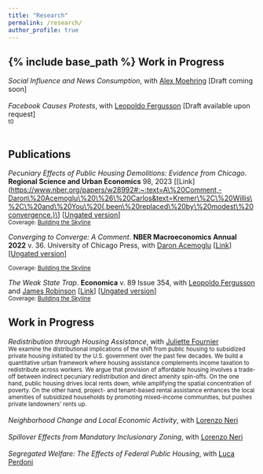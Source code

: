 ```yaml
---
title: "Research"
permalink: /research/
author_profile: true
---
```

{% include base_path %}
**Work in Progress**
------


*Social Influence and News Consumption*, with [Alex Moehring](https://sites.google.com/view/alexmoehring) [Draft coming soon] <!-- \[[IZA Discussion Paper No. 15855](https://papers.ssrn.com/sol3/papers.cfm?abstract_id=4319009)\]  
<br> <sub>t0 </sub>
-->
<br>
<br>
*Facebook Causes Protests*, with [Leopoldo Fergusson](https://www.leopoldofergusson.com/) [Draft available upon request]  <br> <sub>t0</sub>
<br>
<br>


**Publications**
------

*Pecuniary Effects of Public Housing Demolitions: Evidence from Chicago*. **Regional Science and Urban Economics** 98, 2023 \[[Link](https://www.nber.org/papers/w28992#:~:text=A\%20Comment,-Daron\%20Acemoglu\%20\%26\%20Carlos&text=Kremer\%2C\%20Willis\%2C\%20and\%20You\%20(,been\%20replaced\%20by\%20modest\%20convergence.)\] \[[Ungated version](../files/20220513_Paper_Demolitions.pdf)\] <br>
<sub> Coverage: [Building the Skyline](https://buildingtheskyline.org/supply-and-rents/) </sub>


*Converging to Converge: A Comment*. **NBER Macroeconomics Annual 2022** v. 36. University of Chicago Press, with [Daron Acemoglu](https://economics.mit.edu/people/faculty/daron-acemoglu) \[[Link](../files/comment_converging.pdf)\] \[[Ungated version](../files/20220513_Paper_Demolitions.pdf)\] <br>



<sub> Coverage: [Building the Skyline](https://buildingtheskyline.org/supply-and-rents/) </sub>

*The Weak State Trap*. **Economica** v. 89 Issue 354, with [Leopoldo Fergusson]((https://www.leopoldofergusson.com/)) and [James Robinson]((https://harris.uchicago.edu/directory/james-robinson))  \[[Link](https://ideas.repec.org/p/col/000089/018002.html)\] \[[Ungated version](../files/20220513_Paper_Demolitions.pdf)\] <br>
<sub> Coverage: [Building the Skyline](https://buildingtheskyline.org/supply-and-rents/) </sub>


<!--
\footnotesize{We revisit recent evidence by Kremer, Willis, and You (2021) suggesting that the lack of economic convergence in early years has now been replaced by modest convergence. We show theoretically and empirically that failure to include country fixed effects will create a bias in convergence coefficients toward zero and this bias can be time varying, even when the underlying country-level parameters are stable. Our reanalysis finds no evidence of major changes in patterns of convergence and, more importantly, no flattening of the relationship between institutional variables and economic growth.
}\\
\\
 \textbf{The Weak State Trap} (with Leopoldo Fergusson and James Robinson, 2021). \textit{Economica}, v. 89 Issue 354.

\footnotesize{Development outcomes come in ‘clusters’ that seem difficult to exit. Typically juxtapositioned are states that are both weak in the sense of lacking fiscal resources, but also patrimonial or clientelistic in the way in which they operate. We document the individual behaviour underlying such a cluster using original data from Colombia. We show that tax evasion, as a measure of state weakness, and vote buying, as a measure of clientelism, are highly correlated at the individual level. We argue that while state weakness creates the right environment for clientelism to flourish, clientelism sets in place a structure of incentives for politicians and citizens that is detrimental to building state capacity. We also document that both practices are widely accepted in society, a result consistent with a deeply entrenched relationship of mutually reinforcing influences. Finally, we present evidence of a vector of other types of behaviour and beliefs that are highly correlated with both clientelism and tax evasion, which suggest the presence of multiple feedback loops that we argue justifies calling this situation a trap.} \\
\\
 \textbf{Consumers as VAT ``Evaders'': Incidence, Social Bias, and Correlates in Colombia} (with Leopoldo Fergusson and Juan Felipe Ria\~{n}o, 2019).  \textit{Economia}, v. 19(2). 

\footnotesize{
Tax evasion lies at the core of the relationship between citizens and the state: it reflects the level of trust in the state and compliance with society’s implicit social contract. How- ever, empirically analyzing tax evasion is challenging, particularly because there are few direct and reliable measures. We conduct list experiments on a large sample of households to estimate how frequently consumers are willing to be complicit in value added tax (VAT) evasion, as well as the extent of social desirability bias in respondent answers. Around 20 percent of respondents agree to make purchases without a receipt in order to avoid paying VAT; surprisingly, they are not ashamed to admit this openly. Evasion is more prevalent in places with more informality and less physical presence of the state, as well as among poorer, less educated individuals and those who disregard the rule of law.
}
\\
\\
\textbf{I Sell My Vote, and So What? Incidence, Social Bias, and Correlates of Clientelism in Colombia} (with Leopoldo Fergusson and Juan Felipe Ria\~{n}o, 2018). \textit{Economia}, v. 19(1).

\footnotesize{
Exchanging one’s vote for particularistic benefits—practices usually grouped under clientelism—is often thought to weaken programmatic links between citizens and politicians and disincentivize public good provision, as well as undermine voter autonomy and the ideal role of elections. However, empirically analyzing this key phenomenon for the working of democracies entails formidable challenges. We conduct list experiments on a large sample of households to estimate the incidence of clientelistic vote buying, as well as the extent to which respondents refrain from openly recognizing this behavior. Nearly one out of every five respondents engage in clientelism, and, surprisingly, they do not feel ashamed to admit it. Guided by the existing literature and systematically verifying the sensitivity of the results to model specification, we examine the robust correlates of clientelism and discuss the implications of our key findings}\\

-->
**Work in Progress**
------
<!--
<details> <summary> <i>Local Effects of Bypassing Zoning Regulations in High-Income Areas</i>, with <a href="[https://Example.com](https://noemiesportiche.netlify.app/)"><mark class="color:blue;">Noémie Sportiche</p></mark> </summary> <sub> An increasing number of jurisdictions are passing regulations to allow for denser housing in high-income areas. This paper examines how local house prices and existing residents -who are often strongly opposed to these policies- react to this new construction. We focus on housing constructed under Chapter 40B, a Massachusetts state policy that requires all municipalities to maintain a minimum proportion of affordable housing and allows developers to bypass local zoning regulations if those minimums are not met. Using a difference-in-differences design that compares housing located near 40B developments to housing located slightly farther away paired with rich individual-level data, we provide two sets of results. First, large 40B developments lead to substantial decreases in nearby house prices, while smaller developments do not affect prices. Second, nearby residents respond by moving out at higher rates after large 40B developments are constructed, although we do not observe significant changes in existing residents’ political participation at the state or federal level. </sub> </details>
-->

*Redistribution through Housing Assistance*, with [Juliette Fournier](https://juliettefournier.site/)  <br> <sub>We examine the distributional implications of the shift from public housing to subsidized private housing initiated by the U.S. government over the past few decades. We build a quantitative urban framework where housing assistance complements income taxation to redistribute across workers. We argue that provision of affordable housing involves a trade-off between indirect pecuniary redistribution and direct amenity spin-offs. On the one hand, public housing drives local rents down, while amplifying the spatial concentration of poverty. On the other hand, project- and tenant-based rental assistance enhances the local amenities of subsidized households by promoting mixed-income communities, but pushes private landowners’ rents up. </sub>
<br>
<br>
*Neighborhood Change and Local Economic Activity*, with [Lorenzo Neri](https://sites.google.com/view/lorenzoneri)
<br>
<br>
*Spillover Effects from Mandatory Inclusionary Zoning*, with [Lorenzo Neri](https://sites.google.com/view/lorenzoneri)
<br>
<br>
*Segregated Welfare: The Effects of Federal Public Housing*, with [Luca Perdoni](https://www.lucaperdoni.com/)
